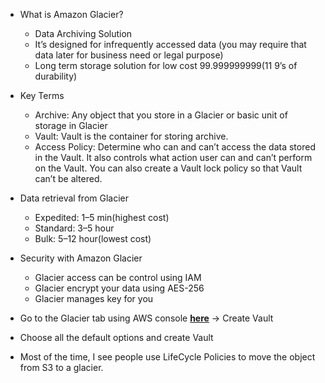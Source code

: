 * What is Amazon Glacier?

    * Data Archiving Solution
    * It’s designed for infrequently accessed data (you may require that data later for business need or legal purpose)
    * Long term storage solution for low cost
    99.999999999(11 9’s of durability)

* Key Terms

    * Archive: Any object that you store in a Glacier or basic unit of storage in Glacier
    * Vault: Vault is the container for storing archive.
    * Access Policy: Determine who can and can’t access the data stored in the Vault. It also controls what action user can and can’t perform on the Vault. You can also create a Vault lock policy so that Vault can’t be altered.

* Data retrieval from Glacier

    * Expedited: 1–5 min(highest cost)
    * Standard: 3–5 hour
    * Bulk: 5–12 hour(lowest cost)

* Security with Amazon Glacier

    * Glacier access can be control using IAM
    * Glacier encrypt your data using AES-256
    * Glacier manages key for you

* Go to the Glacier tab using AWS console [**here**](https://us-west-2.console.aws.amazon.com/glacier) → Create Vault

* Choose all the default options and create Vault
* Most of the time, I see people use LifeCycle Policies to move the object from S3 to a glacier.

